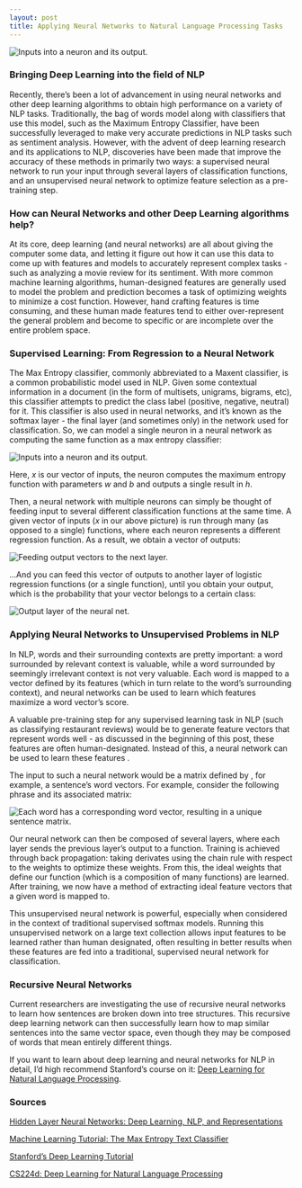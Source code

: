 ```yaml
---
layout: post
title: Applying Neural Networks to Natural Language Processing Tasks
---
```

![Inputs into a neuron and its output.](http://deeplearning.stanford.edu/wiki/images/thumb/8/85/STL_Logistic_Classifier.png/380px-STL_Logistic_Classifier.png "Inputs into a neuron and its output.")

### Bringing Deep Learning into the field of NLP

Recently, there’s been a lot of advancement in using neural networks and other deep learning algorithms to obtain high performance on a variety of NLP tasks. Traditionally, the bag of words model along with classifiers that use this model, such as the Maximum Entropy Classifier, have been successfully leveraged to make very accurate predictions in NLP tasks such as sentiment analysis. However, with the advent of deep learning research and its applications to NLP, discoveries have been made that improve the accuracy of these methods in primarily two ways: a supervised neural network to run your input through several layers of classification functions, and an unsupervised neural network to optimize feature selection as a pre-training step.

### How can Neural Networks and other Deep Learning algorithms help? 

At its core, deep learning (and neural networks) are all about giving the computer some data, and letting it figure out how it can use this data to come up with features and models to accurately represent complex tasks - such as analyzing a movie review for its sentiment. With more common machine learning algorithms, human-designed features are generally used to model the problem and prediction becomes a task of optimizing weights to minimize a cost function. However, hand crafting features is time consuming, and these human made features tend to either over-represent the general problem and become to specific or are incomplete over the entire problem space.

### Supervised Learning: From Regression to a Neural Network

The Max Entropy classifier, commonly abbreviated to a Maxent classifier, is a common probabilistic model used in NLP. Given some contextual information in a document (in the form of multisets, unigrams, bigrams, etc), this classifier attempts to predict the class label (positive, negative, neutral) for it. This classifier is also used in neural networks, and it’s known as the softmax layer - the final layer (and sometimes only) in the network used for classification. So, we can model a single neuron in a neural network as computing the same function as a max entropy classifier:

![Inputs into a neuron and its output.](https://raw.githubusercontent.com/rohan-varma/rohan-blog/gh-pages/images/NLPfirst.png "Inputs into a neuron and its output.")

Here, *x* is our vector of inputs, the neuron computes the maximum entropy function with parameters *w* and *b* and outputs a single result in *h*.

Then, a neural network with multiple neurons can simply be thought of feeding input to several different classification functions at the same time. A given vector of inputs (*x* in our above picture) is run through many (as opposed to a single) functions, where each neuron represents a different regression function. As a result, we obtain a vector of outputs:

![Feeding output vectors to the next layer. ](https://raw.githubusercontent.com/rohan-varma/rohan-blog/gh-pages/images/NLP2nd.png "Feeding output vectors to the next layer.")

…And you can feed this vector of outputs to another layer of logistic regression functions (or a single function), until you obtain your output, which is the probability that your vector belongs to a certain class:

![Output layer of the neural net. ](https://raw.githubusercontent.com/rohan-varma/rohan-blog/gh-pages/images/NLP3rd.png "Output layer of the neural net.")

### Applying Neural Networks to Unsupervised Problems in NLP

In NLP, words and their surrounding contexts are pretty important: a word surrounded by relevant context is valuable, while a word surrounded by seemingly irrelevant context is not very valuable. Each word is mapped to a vector defined by its features (which in turn relate to the word’s surrounding context), and neural networks can be used to learn which features maximize a word vector’s score.

A valuable pre-training step for any supervised learning task in NLP (such as classifying restaurant reviews) would be to generate feature vectors that represent words well - as discussed in the beginning of this post, these features are often human-designated. Instead of this, a neural network can be used to learn these features .

The input to such a neural network would be a matrix defined by , for example, a sentence’s word vectors. For example, consider the following phrase and its associated matrix:

![Each word has a corresponding word vector, resulting in a unique sentence matrix. ](https://raw.githubusercontent.com/rohan-varma/rohan-blog/gh-pages/images/NLP4th.png "Each word has a corresponding word vector, resulting in a unique sentence matrix.")

Our neural network can then be composed of several layers, where each layer sends the previous layer’s output to a function. Training is achieved through back propagation: taking derivates using the chain rule with respect to the weights to optimize these weights. From this, the ideal weights that define our function (which is a composition of many functions) are learned. After training, we now have a method of extracting ideal feature vectors that a given word is mapped to.

This unsupervised neural network is powerful, especially when considered in the context of traditional supervised softmax models. Running this unsupervised network on a large text collection allows input features to be learned rather than human designated, often resulting in better results when these features are fed into a traditional, supervised neural network for classification.

### Recursive Neural Networks

Current researchers are investigating the use of recursive neural networks to learn how sentences are broken down into tree structures. This recursive deep learning network can then successfully learn how to map similar sentences into the same vector space, even though they may be composed of words that mean entirely different things.

If you want to learn about deep learning and neural networks for NLP in detail, I’d high recommend Stanford’s course on it: [Deep Learning for Natural Language Processing](http://cs224d.stanford.edu/).

### Sources

[Hidden Layer Neural Networks: Deep Learning, NLP, and Representations](http://colah.github.io/posts/2014-07-NLP-RNNs-Representations/)

[Machine Learning Tutorial: The Max Entropy Text Classifier](http://blog.datumbox.com/machine-learning-tutorial-the-max-entropy-text-classifier/)

[Stanford’s Deep Learning Tutorial](http://1.%20http//nlp.stanford.edu/courses/NAACL2013/NAACL2013-Socher-Manning-DeepLearning.pdf%20(http://nlp.stanford.edu/courses/NAACL2013/NAACL2013-Socher-Manning-DeepLearning.pdf))

[CS224d: Deep Learning for Natural Language Processing](http://cs224d.stanford.edu/index.html)

